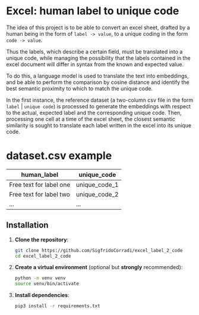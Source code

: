 # Excel: human label to unique code
The idea of this project is to be able to convert an excel sheet, drafted by a human being in the form of `label -> value`, to a unique coding in the form `code -> value`.

Thus the labels, which describe a certain field, must be translated into a unique code, while managing the possibility that the labels contained in the excel document will differ in syntax from the known and expected value.

To do this, a language model is used to translate the text into embeddings, and be able to perform the comparison by cosine distance and identify the best semantic proximity to which to match the unique code.

In the first instance, the reference dataset (a two-column csv file in the form `label` | `unique code`) is processed to generate the embeddings with respect to the actual, expected label and the corresponding unique code.
Then, processing one cell at a time of the excel sheet, the closest semantic similarity is sought to translate each label written in the excel into its unique code.

# dataset.csv example

| human_label |  unique_code |
| ------------- | ------------- |
| Free text for label one   | unique_code_1 |
| Free text for label two   | unique_code_2 |
| ...   | ... |

## Installation

1. **Clone the repository**:

    ```bash
    git clone https://github.com/SigfridoCorradi/excel_label_2_code
    cd excel_label_2_code
    ```

2. **Create a virtual environment** (optional but **strongly** recommended):

    ```bash
    python -m venv venv
    source venv/bin/activate
    ```

3. **Install dependencies**:

    ```bash
    pip3 install -r requirements.txt
    ```
